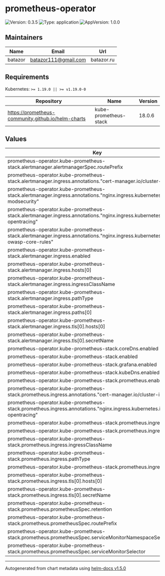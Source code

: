 # prometheus-operator

![Version: 0.3.5](https://img.shields.io/badge/Version-0.3.5-informational?style=flat-square) ![Type: application](https://img.shields.io/badge/Type-application-informational?style=flat-square) ![AppVersion: 1.0.0](https://img.shields.io/badge/AppVersion-1.0.0-informational?style=flat-square)

## Maintainers

| Name | Email | Url |
| ---- | ------ | --- |
| batazor | batazor111@gmail.com | batazor.ru |

## Requirements

Kubernetes: `>= 1.19.0 || >= v1.19.0-0`

| Repository | Name | Version |
|------------|------|---------|
| https://prometheus-community.github.io/helm-charts | kube-prometheus-stack | 18.0.6 |

## Values

| Key | Type | Default | Description |
|-----|------|---------|-------------|
| prometheus-operator.kube-prometheus-stack.alertmanager.alertmanagerSpec.routePrefix | string | `"/alertmanager/"` |  |
| prometheus-operator.kube-prometheus-stack.alertmanager.ingress.annotations."cert-manager.io/cluster-issuer" | string | `"cert-manager-production"` |  |
| prometheus-operator.kube-prometheus-stack.alertmanager.ingress.annotations."nginx.ingress.kubernetes.io/enable-modsecurity" | string | `"true"` |  |
| prometheus-operator.kube-prometheus-stack.alertmanager.ingress.annotations."nginx.ingress.kubernetes.io/enable-opentracing" | string | `"true"` |  |
| prometheus-operator.kube-prometheus-stack.alertmanager.ingress.annotations."nginx.ingress.kubernetes.io/enable-owasp-core-rules" | string | `"true"` |  |
| prometheus-operator.kube-prometheus-stack.alertmanager.ingress.enabled | bool | `true` |  |
| prometheus-operator.kube-prometheus-stack.alertmanager.ingress.hosts[0] | string | `"shortlink.ddns.net"` |  |
| prometheus-operator.kube-prometheus-stack.alertmanager.ingress.ingressClassName | string | `"nginx"` |  |
| prometheus-operator.kube-prometheus-stack.alertmanager.ingress.pathType | string | `"Prefix"` |  |
| prometheus-operator.kube-prometheus-stack.alertmanager.ingress.paths[0] | string | `"/alertmanager"` |  |
| prometheus-operator.kube-prometheus-stack.alertmanager.ingress.tls[0].hosts[0] | string | `"shortlink.ddns.net"` |  |
| prometheus-operator.kube-prometheus-stack.alertmanager.ingress.tls[0].secretName | string | `"shortlink-ingress-tls"` |  |
| prometheus-operator.kube-prometheus-stack.coreDns.enabled | bool | `false` |  |
| prometheus-operator.kube-prometheus-stack.enabled | bool | `true` |  |
| prometheus-operator.kube-prometheus-stack.grafana.enabled | bool | `false` |  |
| prometheus-operator.kube-prometheus-stack.kubeDns.enabled | bool | `true` |  |
| prometheus-operator.kube-prometheus-stack.prometheus.enabled | bool | `true` |  |
| prometheus-operator.kube-prometheus-stack.prometheus.ingress.annotations."cert-manager.io/cluster-issuer" | string | `"cert-manager-production"` |  |
| prometheus-operator.kube-prometheus-stack.prometheus.ingress.annotations."nginx.ingress.kubernetes.io/enable-opentracing" | string | `"true"` |  |
| prometheus-operator.kube-prometheus-stack.prometheus.ingress.enabled | bool | `true` |  |
| prometheus-operator.kube-prometheus-stack.prometheus.ingress.hosts[0] | string | `"shortlink.ddns.net"` |  |
| prometheus-operator.kube-prometheus-stack.prometheus.ingress.ingressClassName | string | `"nginx"` |  |
| prometheus-operator.kube-prometheus-stack.prometheus.ingress.pathType | string | `"Prefix"` |  |
| prometheus-operator.kube-prometheus-stack.prometheus.ingress.paths[0] | string | `"/prometheus"` |  |
| prometheus-operator.kube-prometheus-stack.prometheus.ingress.tls[0].hosts[0] | string | `"shortlink.ddns.net"` |  |
| prometheus-operator.kube-prometheus-stack.prometheus.ingress.tls[0].secretName | string | `"shortlink-ingress-tls"` |  |
| prometheus-operator.kube-prometheus-stack.prometheus.prometheusSpec.retention | string | `"3d"` |  |
| prometheus-operator.kube-prometheus-stack.prometheus.prometheusSpec.routePrefix | string | `"/prometheus/"` |  |
| prometheus-operator.kube-prometheus-stack.prometheus.prometheusSpec.serviceMonitorNamespaceSelector | object | `{}` |  |
| prometheus-operator.kube-prometheus-stack.prometheus.prometheusSpec.serviceMonitorSelector | object | `{}` |  |

----------------------------------------------
Autogenerated from chart metadata using [helm-docs v1.5.0](https://github.com/norwoodj/helm-docs/releases/v1.5.0)
